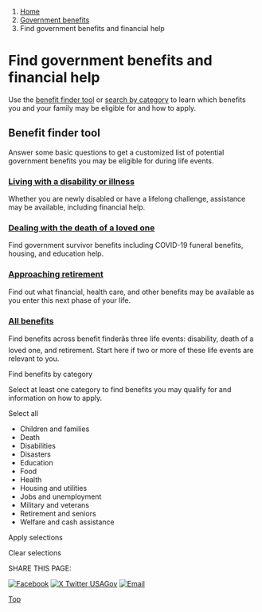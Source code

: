 1. [Home](/)
2. [Government benefits](/benefits)
3. Find government benefits and financial help

Find government benefits and financial help
===========================================

Use the
[benefit finder tool](#benefit-finder)
or
[search by category](#category-finder)
to learn which benefits you and your family may be eligible for and how to apply.

Benefit finder tool
-------------------

Answer some basic questions to get a customized list of potential government benefits you may be eligible for during life events.

### [Living with a disability or illness](/benefit-finder/disability)

Whether you are newly disabled or have a lifelong challenge, assistance may be available, including financial help.

### [Dealing with the death of a loved one](/benefit-finder/death)

Find government survivor benefits including COVID-19 funeral benefits, housing, and education help.

### [Approaching retirement](/benefit-finder/retirement)

Find out what financial, health care, and other benefits may be available as you enter this next phase of your life.

### [All benefits](/benefit-finder/all-benefits)

Find benefits across benefit finderâs three life events: disability, death of a loved one, and retirement. Start here if two or more of these life events are relevant to you.

Find benefits by category

Select at least one category to find benefits you may qualify for and information on how to apply.

Select all

* Children and families
* Death
* Disabilities
* Disasters
* Education
* Food
* Health
* Housing and utilities
* Jobs and unemployment
* Military and veterans
* Retirement and seniors
* Welfare and cash assistance

Apply selections

Clear selections

SHARE THIS PAGE:

[![Facebook](/themes/custom/usagov/images/social-media-icons/Facebook_Icon.svg)](https://www.facebook.com/sharer/sharer.php?u=https://www.usa.gov/benefit-finder&v=3)
[![X Twitter USAGov](/themes/custom/usagov/images/social-media-icons/X_Twitter_Icon.svg?version=2)](https://twitter.com/intent/tweet?source=webclient&text=https://www.usa.gov/benefit-finder)
[![Email](/themes/custom/usagov/images/social-media-icons/Email_Icon.svg?version=2)](mailto:?subject=https://www.usa.gov/benefit-finder)

[Top](#main-content)